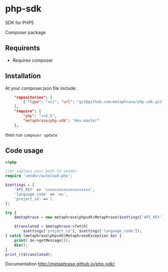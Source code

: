 # php-sdk
SDK for PHP5

Composer package

Requirents
-----------
* Requires composer

Installation
-----------
At your composer.json file include:

```json
    "repositories": [
        { "type": "vcs", "url": "git@github.com:metaphrase/php-sdk.git" }
    ],
    "require": {
        "php": ">=5.5",
        "metaphrase/php-sdk": "dev-master"
    },
```

then run `composer update`

Code usage
-----------

```php
<?php

//Or replace your path to vendor
require 'vendor/autoload.php';

$settings = [
    'API_KEY' => 'xxxxxxxxxxxxxxxxxxxx',
    'language_code' => 'en',
    'project_id' => 1
];

try {
    $metaphrase = new metaphrase\phpsdk\Metaphrase($settings['API_KEY']);

    $translated = $metaphrase->fetch(
        $settings['project_id'], $settings['language_code']);
} catch (metaphrase\phpsdk\MetaphraseException $e) {
    print( $e->getMessage());
    die();
}
print_r($translated);
```

Documentation
http://metaphrase.github.io/php-sdk/